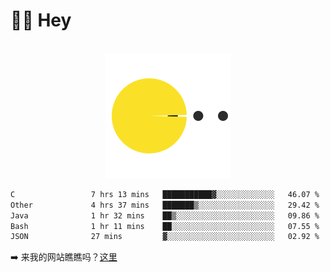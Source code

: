 
# 👋🏻 Hey
<div align="center">
	<br>
	<img src="https://raw.githubusercontent.com/Aniket965/Aniket965/master/pacman.svg?sanitize=true" width="200" height="200">
	<br>
</div>

<!--START_SECTION:waka-->

```txt
C                 7 hrs 13 mins   ███████████▓░░░░░░░░░░░░░   46.07 %
Other             4 hrs 37 mins   ███████▒░░░░░░░░░░░░░░░░░   29.42 %
Java              1 hr 32 mins    ██▒░░░░░░░░░░░░░░░░░░░░░░   09.86 %
Bash              1 hr 11 mins    ██░░░░░░░░░░░░░░░░░░░░░░░   07.55 %
JSON              27 mins         ▓░░░░░░░░░░░░░░░░░░░░░░░░   02.92 %
```

<!--END_SECTION:waka-->

 ➡️  来我的网站瞧瞧吗？[这里](https://www.shaolongfei.com)
